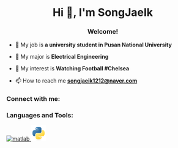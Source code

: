 <h1 align="center">Hi 👋, I'm SongJaeIk</h1>
<h3 align="center">Welcome!</h3>

- 🔭 My job is **a university student in Pusan National University**

- 🌱 My major is **Electrical Engineering**

- 💬 My interest is **Watching Football #Chelsea**

- 📫 How to reach me **songjaeik1212@naver.com**

<h3 align="left">Connect with me:</h3>
<p align="left">
</p>

<h3 align="left">Languages and Tools:</h3>
<p align="left"> <a href="https://www.mathworks.com/" target="_blank" rel="noreferrer"> <img src="https://upload.wikimedia.org/wikipedia/commons/2/21/Matlab_Logo.png" alt="matlab" width="40" height="40"/> </a> <a href="https://www.python.org" target="_blank" rel="noreferrer"> <img src="https://raw.githubusercontent.com/devicons/devicon/master/icons/python/python-original.svg" alt="python" width="40" height="40"/> </a> </p>

